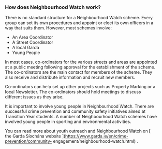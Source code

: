 ###  How does Neighbourhood Watch work?

There is no standard structure for a Neighbourhood Watch scheme. Every group
can set its own procedures and appoint or elect its own officers in a way that
suits them. However, most schemes involve:

  * An Area Coordinator 
  * A Street Coordinator 
  * A local Garda 
  * Young People 

In most cases, co-ordinators for the various streets and areas are appointed
at a public meeting following approval for the establishment of the scheme.
The co-ordinators are the main contact for members of the scheme. They also
receive and distribute information and recruit new members.

Co-ordinators can help set up other projects such as Property Marking or a
local Newsletter. The co-ordinators should hold meetings to discuss different
issues as they arise.

It is important to involve young people in Neighbourhood Watch. There are
successful crime prevention and community safety initiatives aimed at
Transition Year students. A number of Neighbourhood Watch schemes have
involved young people in sporting and environmental activities.

You can read more about youth outreach and Neighbourhood Watch on [ the Garda
Síochána website ](https://www.garda.ie/en/crime-prevention/community-
engagement/neighbourhood-watch.html) .
